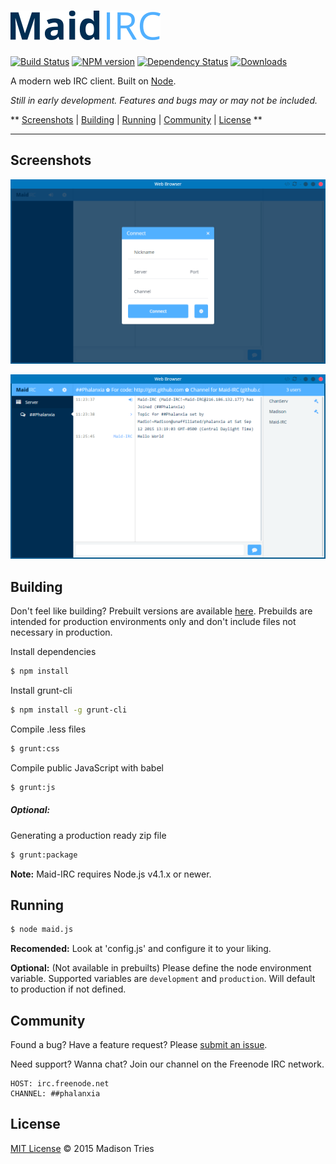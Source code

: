 [![Maid IRC](public/img/logo_medium.png)](https://github.com/Phalanxia/Maid-IRC "Maid-IRC")
==

[![Build Status](https://img.shields.io/travis/Phalanxia/Maid-IRC.svg?style=flat-square)](https://travis-ci.org/Phalanxia/Maid-IRC) [![NPM version](https://img.shields.io/npm/v/maid-irc.svg?style=flat-square)](https://www.npmjs.org/package/maid-irc) [![Dependency Status](https://img.shields.io/gemnasium/Phalanxia/Maid-IRC.svg?style=flat-square)](https://gemnasium.com/Phalanxia/Maid-IRC) [![Downloads](https://img.shields.io/npm/dm/maid-irc.svg?style=flat-square)](https://www.npmjs.org/package/maid-irc)

A modern web IRC client. Built on [Node](https://nodejs.org).

*Still in early development. Features and bugs may or may not be included.*

** [Screenshots](#screenshots) | [Building](#building) | [Running](#running) | [Community](#community) | [License](#license) **

---

## Screenshots

![Connect](screenshots/login.png "Login screenshot")

![Client](screenshots/client.png "Client screenshot")

## Building
Don't feel like building? Prebuilt versions are available [here](https://github.com/Phalanxia/Maid-IRC/releases). Prebuilds are intended for production environments only and don't include files not necessary in production.

Install dependencies
```bash
$ npm install
```

Install grunt-cli
```bash
$ npm install -g grunt-cli
```

Compile .less files
```bash
$ grunt:css
```
Compile public JavaScript with babel
```bash
$ grunt:js
```

##### Optional:
Generating a production ready zip file
```bash
$ grunt:package
```

**Note:** Maid-IRC requires Node.js v4.1.x or newer.

## Running
```bash
$ node maid.js
```
**Recomended:** Look at 'config.js' and configure it to your liking.

**Optional:** (Not available in prebuilts) Please define the node environment variable. Supported variables are `development` and `production`. Will default to production if not defined.

## Community

Found a bug? Have a feature request? Please [submit an issue](https://github.com/Phalanxia/Maid-IRC/issues).

Need support? Wanna chat? Join our channel on the Freenode IRC network.

	HOST: irc.freenode.net
	CHANNEL: ##phalanxia

## License

[MIT License](LICENSE) © 2015 Madison Tries
